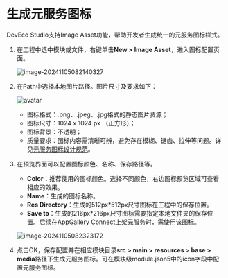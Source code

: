 # 生成元服务图标

DevEco Studio支持Image Asset功能，帮助开发者生成统一的元服务图标样式。

1. 在工程中选中模块或文件，右键单击**New > Image Asset**，进入图标配置页面。

   

   ![image-20241105082140327](https://luckly007.oss-cn-beijing.aliyuncs.com/uPic/image-20241105082140327.png)

   

2. 在Path中选择本地图片路径。图片尺寸及要求如下：

   

   ![avatar](https://luckly007.oss-cn-beijing.aliyuncs.com/uPic/avatar.jpg)

   - 图标格式：.png、.jpeg、.jpg格式的静态图片资源；
   - 图标尺寸：1024 x 1024 px （正方形）；
   - 图标背景：不透明；
   - 质量要求：图标内容需清晰可辨，避免存在模糊、锯齿、拉伸等问题。详见[元服务图标设计规范](https://developer.huawei.com/consumer/cn/doc/design-guides/ux-guidelines-overview-0000001900384976)。

   

3. 在预览界面可以配置图标颜色、名称、保存路径等。

   

   - **Color**：推荐使用的图标颜色。选择不同颜色，右边图标预览区域可查看相应的效果。
   - **Name**：生成的图标名称。
   - **Res Directory**：生成的512px*512px尺寸图标在工程中的保存位置。
   - **Save to**：生成的216px*216px尺寸图标需要指定本地文件夹的保存位置。后续在AppGallery Connect上架元服务时，需使用该图标。

   ![image-20241105082323172](https://luckly007.oss-cn-beijing.aliyuncs.com/uPic/image-20241105082323172.png)

   

4. 点击OK，保存配置并在相应模块目录**src > main > resources > base > media**路径下生成元服务图标。可在模块级module.json5中的icon字段中配置元服务图标。